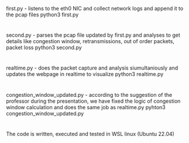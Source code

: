 first.py - listens to the eth0 NIC and collect network logs and append it to the pcap files
python3 first.py
#
second.py -  parses the pcap file updated by first.py and analyses to get details like congestion window, retransmissions, out of order packets, packet loss
python3 second.py
#
realtime.py - does the packet capture and analysis siumultaniously and updates the webpage in realtime to visualize
python3 realtime.py
#
congestion_window_updated.py -  according to the suggestion of the professor during the presentation, we have fixed the logic of congestion window calculation and does the same job as realtime.py
pyhton3 congestion_window_updated.py

#


The code is written, executed and tested in WSL linux (Ubuntu 22.04)